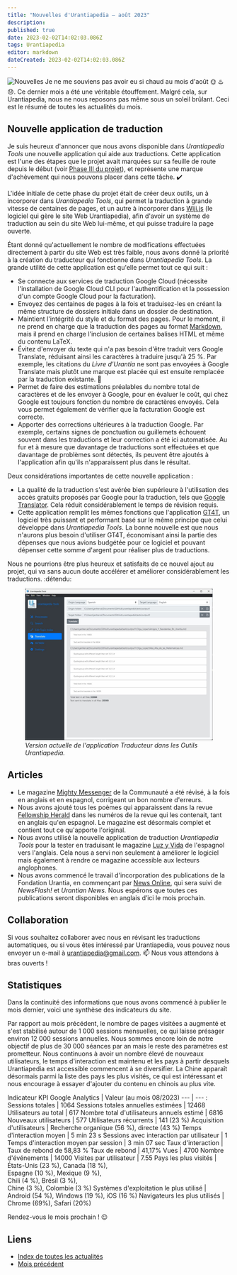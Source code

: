 ```yaml
---
title: "Nouvelles d'Urantiapedia — août 2023"
description: 
published: true
date: 2023-02-02T14:02:03.086Z
tags: Urantiapedia
editor: markdown
dateCreated: 2023-02-02T14:02:03.086Z
---
```


<img src="/_assets/svg/icon-news.svg" alt="Nouvelles" style="width: 80px;"> Je ne me souviens pas avoir eu si chaud au mois d'août :sun_with_face: :hotsprings: :sweat:. Ce dernier mois a été une véritable étouffement. Malgré cela, sur Urantiapedia, nous ne nous reposons pas même sous un soleil brûlant. Ceci est le résumé de toutes les actualités du mois. 

## Nouvelle application de traduction

Je suis heureux d'annoncer que nous avons disponible dans _Urantiapedia Tools_ une nouvelle application qui aide aux traductions. Cette application est l'une des étapes que le projet avait marquées sur sa feuille de route depuis le début (voir [Phase III du projet](/fr/help/phases#milestone-iii-traducteur)), et représente une marque d'achèvement qui nous pouvons placer dans cette tâche. :heavy_check_mark: 

L'idée initiale de cette phase du projet était de créer deux outils, un à incorporer dans _Urantiapedia Tools_, qui permet la traduction à grande vitesse de centaines de pages, et un autre à incorporer dans [Wiji.js](https://js.wiki/) (le logiciel qui gère le site Web Urantiapedia), afin d'avoir un système de traduction au sein du site Web lui-même, et qui puisse traduire la page ouverte.

Étant donné qu'actuellement le nombre de modifications effectuées directement à partir du site Web est très faible, nous avons donné la priorité à la création du traducteur qui fonctionne dans _Urantiapedia Tools_. La grande utilité de cette application est qu'elle permet tout ce qui suit : 
- Se connecte aux services de traduction Google Cloud (nécessite l'installation de Google Cloud CLI pour l'authentification et la possession d'un compte Google Cloud pour la facturation). 
- Envoyez des centaines de pages à la fois et traduisez-les en créant la même structure de dossiers initiale dans un dossier de destination.
- Maintient l'intégrité du style et du format des pages. Pour le moment, il ne prend en charge que la traduction des pages au format [Markdown](/fr/help/markdown), mais il prend en charge l'inclusion de certaines balises HTML et même du contenu LaTeX.
- Évitez d'envoyer du texte qui n'a pas besoin d'être traduit vers Google Translate, réduisant ainsi les caractères à traduire jusqu'à 25 %. Par exemple, les citations du _Livre d'Urantia_ ne sont pas envoyées à Google Translate mais plutôt une marque est placée qui est ensuite remplacée par la traduction existante. :clap: 
- Permet de faire des estimations préalables du nombre total de caractères et de les envoyer à Google, pour en évaluer le coût, qui chez Google est toujours fonction du nombre de caractères envoyés. Cela vous permet également de vérifier que la facturation Google est correcte.
- Apporter des corrections ultérieures à la traduction Google. Par exemple, certains signes de ponctuation ou guillemets échouent souvent dans les traductions et leur correction a été ici automatisée. Au fur et à mesure que davantage de traductions sont effectuées et que davantage de problèmes sont détectés, ils peuvent être ajoutés à l'application afin qu'ils n'apparaissent plus dans le résultat. 

Deux considérations importantes de cette nouvelle application :
- La qualité de la traduction s'est avérée bien supérieure à l'utilisation des accès gratuits proposés par Google pour la traduction, tels que [Google Translator](https://translate.google.com/). Cela réduit considérablement le temps de révision requis. 
- Cette application remplit les mêmes fonctions que l'application [GT4T](http://gt4t.net/), un logiciel très puissant et performant basé sur le même principe que celui développé dans _Urantiapedia Tools_. La bonne nouvelle est que nous n'aurons plus besoin d'utiliser GT4T, économisant ainsi la partie des dépenses que nous avions budgétée pour ce logiciel et pouvant dépenser cette somme d'argent pour réaliser plus de traductions. 

Nous ne pourrions être plus heureux et satisfaits de ce nouvel ajout au projet, qui va sans aucun doute accélérer et améliorer considérablement les traductions. :détendu:

<figure id="Sample_fig_1" class="image urantiapedia"> 
<img src="/image/uptools_translate.jpg"> 
<figcaption><em>Version actuelle de l'application Traducteur dans les Outils Urantiapedia.</em></figcaption> 
</figure>

## Articles

* Le magazine [Mighty Messenger](/en/index/articles_mighty_messenger) de la Communauté a été révisé, à la fois en anglais et en espagnol, corrigeant un bon nombre d'erreurs. 
* Nous avons ajouté tous les poèmes qui apparaissent dans la revue [Fellowship Herald](/en/index/articles_herald) dans les numéros de la revue qui les contenait, tant en anglais qu'en espagnol. Le magazine est désormais complet et contient tout ce qu'apporte l'original.
* Nous avons utilisé la nouvelle application de traduction _Urantiapedia Tools_ pour la tester en traduisant le magazine [Luz y Vida](/en/index/articles_luz_y_vida) de l'espagnol vers l'anglais. Cela nous a servi non seulement à améliorer le logiciel mais également à rendre ce magazine accessible aux lecteurs anglophones. 
* Nous avons commencé le travail d'incorporation des publications de la Fondation Urantia, en commençant par [News Online](/en/index/articles), qui sera suivi de _NewsFlash!_ et _Urantian News_. Nous espérons que toutes ces publications seront disponibles en anglais d’ici le mois prochain. 

## Collaboration

Si vous souhaitez collaborer avec nous en révisant les traductions automatiques, ou si vous êtes intéressé par Urantiapedia, vous pouvez nous envoyer un e-mail à urantiapedia@gmail.com. :mailbox: Nous vous attendons à bras ouverts ! 

## Statistiques 

Dans la continuité des informations que nous avons commencé à publier le mois dernier, voici une synthèse des indicateurs du site.

Par rapport au mois précédent, le nombre de pages visitées a augmenté et s'est stabilisé autour de 1 000 sessions mensuelles, ce qui laisse présager environ 12 000 sessions annuelles. Nous sommes encore loin de notre objectif de plus de 30 000 séances par an mais le reste des paramètres est prometteur. Nous continuons à avoir un nombre élevé de nouveaux utilisateurs, le temps d'interaction est maintenu et les pays à partir desquels Urantiapedia est accessible commencent à se diversifier. La Chine apparaît désormais parmi la liste des pays les plus visités, ce qui est intéressant et nous encourage à essayer d'ajouter du contenu en chinois au plus vite. 

Indicateur KPI Google Analytics | Valeur (au mois 08/2023) 
--- | --- : 
Sessions totales | 1064 
Sessions totales annuelles estimées | 12468
Utilisateurs au total | 617 
Nombre total d'utilisateurs annuels estimé | 6816 
Nouveaux utilisateurs | 577 
Utilisateurs récurrents | 141 (23 %) 
Acquisition d'utilisateurs | Recherche organique (56 %), directe (43 %) 
Temps d'interaction moyen | 5 min 23 s 
Sessions avec interaction par utilisateur | 1 
Temps d'interaction moyen par session | 3 min 07 sec 
Taux d'interaction | Taux de rebond de 58,83 % 
Taux de rebond | 41,17% 
Vues | 4700 
Nombre d'événements | 14000 
Visites par utilisateur | 7.55 
Pays les plus visités | États-Unis (23 %), Canada (18 %), <br>Espagne (10 %), Mexique (9 %), <br>Chili (4 %), Brésil (3 %), <br>Chine (3 %), Colombie (3 %)
Systèmes d'exploitation le plus utilisé | Android (54 %), Windows (19 %), iOS (16 %)
Navigateurs les plus utilisés | Chrome (69%), Safari (20%) 

Rendez-vous le mois prochain ! :wink: 

## Liens

- [Index de toutes les actualités](/fr/news) 
- [Mois précédent](/fr/news/2023/07)
